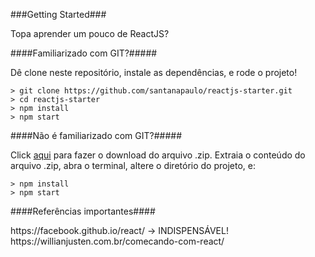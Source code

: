 ###Getting Started###

Topa aprender um pouco de ReactJS?

####Familiarizado com GIT?#####

Dê clone neste repositório, instale as dependências, e rode o projeto! 

	> git clone https://github.com/santanapaulo/reactjs-starter.git
	> cd reactjs-starter
	> npm install
	> npm start

####Não é familiarizado com GIT?#####

Click [aqui](https://github.com/santanapaulo/reactjs-starter/archive/master.zip) para fazer o download do arquivo .zip. Extraia o conteúdo do arquivo .zip, abra o terminal, altere o diretório do projeto, e:

	> npm install
	> npm start


####Referências importantes####

<p>
https://facebook.github.io/react/ -> INDISPENSÁVEL! <br />
https://willianjusten.com.br/comecando-com-react/
</p>